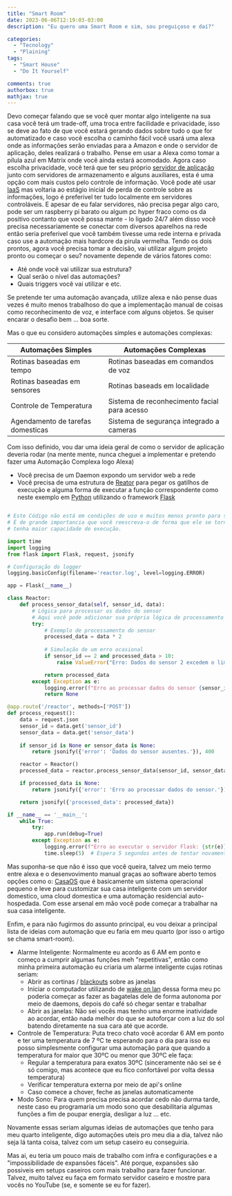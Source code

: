 ```yaml
---
title: "Smart Room"
date: 2023-06-06T12:19:03-03:00
description: "Eu quero uma Smart Room e sim, sou preguiçoso e daí?"

categories:
  - "Tecnology"
  - "Plaining"
tags:
  - "Smart House"
  - "Do It Yourself"

comments: true
authorbox: true
mathjax: true
---
```


Devo começar falando que se você quer montar algo inteligente na sua casa você terá um trade-off, uma troca entre facilidade e privacidade, isso se deve ao fato de que você estará gerando dados sobre tudo o que for automatizado e caso você escolha o caminho fácil você usará uma alexa onde as informações serão enviadas para a Amazon e onde o servidor de aplicação, deles realizará o trabalho.
Pense em usar a Alexa como tomar a pílula azul em Matrix onde você ainda estará acomodado. Agora caso escolha privacidade, você terá que ter seu próprio [servidor de aplicação](https://pt.wikipedia.org/wiki/Servidor_de_aplica%C3%A7%C3%A3o) junto com servidores de armazenamento e alguns auxiliares, esta é uma opção com mais custos pelo controle de informação. Você pode até usar [IaaS](https://www.redhat.com/pt-br/topics/cloud-computing/what-is-iaas) mas voltaria ao estágio inicial de perda de controle sobre as informações, logo é preferivel ter tudo localmente em servidores controláveis.
E apesar de eu falar servidores, não precisa pegar algo caro, pode ser um raspberry pi barato ou algum pc hyper fraco como os da positivo contanto que você possa mante - lo ligado 24/7 além disso você precisa necessariamente se conectar com diversos aparelhos na rede então seria preferivel que você também tivesse uma rede interna e privada caso use a automação mais hardcore da pirula vermelha. Tendo os dois prontos, agora você precisa tomar a decisão, vai utilizar algum projeto pronto ou começar o seu? novamente depende de vários fatores como:

- Até onde você vai utilizar sua estrutura?
- Qual serão o nível das automações? 
- Quais triggers você vai utilizar e etc.

Se pretende ter uma automação avançada, utilize alexa e não pense duas vezes é muito menos trabalhoso do que a implementação manual de coisas como reconhecimento de voz, e interface com alguns objetos. Se quiser encarar o desafio bem ... boa sorte.

Mas o que eu considero automações simples e automações complexas:

| Automações Simples | Automações Complexas        |
|---------------------------------- | ----------------------------------------------|
| Rotinas baseadas em tempo         | Rotinas baseadas em comandos de voz           |
| Rotinas baseadas em sensores      | Rotinas baseads em localidade                 |
| Controle de Temperatura           | Sistema de reconhecimento facial para acesso  |
| Agendamento de tarefas domesticas | Sistema de segurança integrado a cameras      |

Com isso definido, vou dar uma ideia geral de como o servidor de aplicação deveria rodar (na mente mente, nunca cheguei a implementar e pretendo fazer uma Automação Complexa logo Alexa)

- Você precisa de um Daemon expondo um servidor web a rede
- Você precisa de uma estrutura de [Reator](https://en.wikipedia.org/wiki/Reactor_pattern) para pegar os gatilhos de execução e alguma forma de executar a função correspondente como neste exemplo em [Python](https://pt.wikipedia.org/wiki/Python) utilizando o framework [Flask](https://pt.wikipedia.org/wiki/Flask_(framework_web))

```python

# Este Código não está em condições de uso e muitos menos pronto para ser utilizado de verdade
# É de grande importancia que você reescreva-o de forma que ele se torne tolerante a erros e 
# tenha maior capacidade de execução.

import time
import logging
from flask import Flask, request, jsonify

# Configuração do logger
logging.basicConfig(filename='reactor.log', level=logging.ERROR)

app = Flask(__name__)

class Reactor:
    def process_sensor_data(self, sensor_id, data):
        # Lógica para processar os dados do sensor
        # Aqui você pode adicionar sua própria lógica de processamento
        try:
            # Exemplo de processamento do sensor
            processed_data = data * 2
            
            # Simulação de um erro ocasional
            if sensor_id == 2 and processed_data > 10:
                raise ValueError("Erro: Dados do sensor 2 excedem o limite.")

            return processed_data
        except Exception as e:
            logging.error(f"Erro ao processar dados do sensor {sensor_id}: {str(e)}")
            return None

@app.route('/reactor', methods=['POST'])
def process_request():
    data = request.json
    sensor_id = data.get('sensor_id')
    sensor_data = data.get('sensor_data')
    
    if sensor_id is None or sensor_data is None:
        return jsonify({'error': 'Dados do sensor ausentes.'}), 400

    reactor = Reactor()
    processed_data = reactor.process_sensor_data(sensor_id, sensor_data)

    if processed_data is None:
        return jsonify({'error': 'Erro ao processar dados do sensor.'}), 500

    return jsonify({'processed_data': processed_data})

if __name__ == '__main__':
    while True:
        try:
            app.run(debug=True)
        except Exception as e:
            logging.error(f"Erro ao executar o servidor Flask: {str(e)}")
            time.sleep(5)  # Espera 5 segundos antes de tentar novamente
```

Mas suponha-se que não é isso que você queira, talvez um meio termo entre alexa e o desenvovimento manual graças ao software aberto temos opções como o: [CasaOS](https://github.com/IceWhaleTech/CasaOS)
que é basicamente um sistema operacional pequeno e leve para customizar sua casa inteligente com um servidor domestico, uma cloud domestica e uma automação residencial auto-hospedada. Com esse arsenal em mão você pode começar a trabalhar na sua casa inteligente.

Enfim, e para não fugirmos do assunto principal, eu vou deixar a principal lista de ideias com automação que eu faria em meu quarto (por isso o artigo se chama smart-room).

- Alarme Inteligente: Normalmente eu acordo as 6 AM em ponto e começo a cumprir algumas funções meh "repetitivas", então como minha primeira automação eu criaria um alarme inteligente cujas rotinas seriam:
    - Abrir as cortinas / [blackouts](https://suadecoracao.com/dicas-para-escolher-o-tipo-de-cortinas-blackout-na-reforma/) sobre as janelas
    - Iniciar o computador utilizando de [wake on lan](https://pt.wikipedia.org/wiki/Wake-on-LAN) dessa forma meu pc poderia começar as fazer as bagatelas dele de forma autonoma por meio de daemons, depois do café só chegar sentar e trabalhar
    - Abrir as janelas: Não sei vocês mas tenho uma enorme inatividade ao acordar, então nada melhor do que se autoforçar com a luz do sol batendo diretamente na sua cara até que acorde.
- Controle de Temperatura: Puta treco chato você acordar 6 AM em ponto e ter uma temperatura de 7 ºC te esperando para o dia para isso eu posso simplesmente configurar uma automação para que quando a temperatura for maior que 30ºC ou menor que 30ºC ele faça:
    - Regular a temperatura para exatos 30ºC (sinceramente não sei se é só comigo, mas acontece que eu fico confortável por volta dessa temperatura)
    - Verificar temperatura externa por meio de api's online
    - Caso comece a chover, feche as janelas automaticamente
- Modo Sono: Para quem precisa precisa acordar cedo não durma tarde, neste caso eu programaria um modo sono que desabilitaria algumas funções a fim de poupar energia, desligar a luz ... etc.

Novamente essas seriam algumas ideias de automações que tenho para meu quarto inteligente, digo automações uteis pro meu dia a dia, talvez não seja lá tanta coisa, talvez com um setup caseiro eu conseguiria.

Mas ai, eu teria um pouco mais de trabalho com infra e configurações e a "impossibilidade de expansões fáceis". Até porque, expansões são possiveis em setups caseiros com mais trabalho para fazer funcionar. Talvez, muito talvez eu faça em formato servidor caseiro e mostre para vocês no YouTube (se, e somente se eu for fazer).
